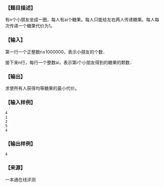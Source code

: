 ### 【题目描述】

有n个小朋友坐成一圈，每人有ai个糖果。每人只能给左右两人传递糖果。每人每次传递一个糖果代价为1。

### 【输入】

第一行一个正整数n≤1000000，表示小朋友的个数．

接下来n行，每行一个整数ai，表示第i个小朋友得到的糖果的颗数．

### 【输出】

求使所有人获得均等糖果的最小代价。

### 【输入样例】

```
4
1
2
5
4
```

### 【输出样例】

```
4
```


 ### 【来源】

 一本通在线评测 